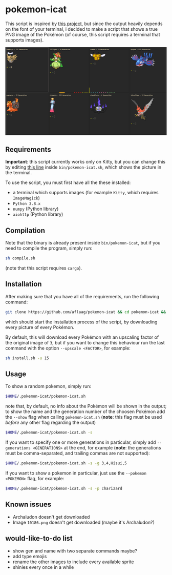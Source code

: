 # pokemon-icat

This script is inspired by [this project](https://gitlab.com/phoneybadger/pokemon-colorscripts), but since the output heavily depends on the font of your terminal, i decided to make a script that shows a true PNG image of the Pokémon (of course, this script requires a terminal that supports images).

![Screenshot](screenshot.png)

## Requirements

**Important**: this script currently works only on Kitty, but you can change this by editing [this line](bin/pokemon-icat.sh#L25) inside `bin/pokemon-icat.sh`, which shows the picture in the terminal.

To use the script, you must first have all the these installed:

- a terminal which supports images (for example `Kitty`, which requires `ImageMagick`)
- `Python 3.8.x`
- `numpy` (Python library)
- `aiohttp` (Python library)

## Compilation

Note that the binary is already present inside `bin/pokemon-icat`, but if you need to compile the program, simply run:

```sh
sh compile.sh
```

(note that this script requires `cargo`).

## Installation

After making sure that you have all of the requirements, run the following command:

```sh
git clone https://github.com/aflaag/pokemon-icat && cd pokemon-icat && sh install.sh
```

which should start the installation process of the script, by downloading every picture of every Pokémon.

By default, this will download every Pokémon with an upscaling factor of the original image of `3`, but if you want to change this behaviour run the last command with the option `--upscale <FACTOR>`, for example:

```sh
sh install.sh -u 15
```

## Usage

To show a random pokemon, simply run:

```sh
$HOME/.pokemon-icat/pokemon-icat.sh
```

note that, by default, no info about the Pokémon will be shown in the output; to show the name and the generation number of the choosen Pokémon add the `--show` flag when calling `pokemon-icat.sh` (**note**: this flag must be used _before_ any other flag regarding the output)

```sh
$HOME/.pokemon-icat/pokemon-icat.sh -s
```

If you want to specify one or more generations in particular, simply add `--generations <GENERATIONS>` at the end, for example (**note**: the generations must be comma-separated, and trailing commas are not supported):

```sh
$HOME/.pokemon-icat/pokemon-icat.sh -s -g 3,4,Hisui,5
```

If you want to show a pokemon in particular, just use the `--pokemon <POKEMON>` flag, for example:

```sh
$HOME/.pokemon-icat/pokemon-icat.sh -s -p charizard
```

## Known issues

- Archaludon doesn't get downloaded
- Image `10186.png` doesn't get downloaded (maybe it's Archaludon?)

## would-like-to-do list

- show gen and name with two separate commands maybe?
- add type emojis
- rename the other images to include every available sprite
- shinies every once in a while


